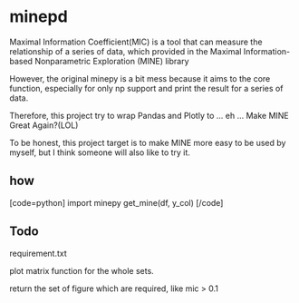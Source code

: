 # minepd
Maximal Information Coefficient(MIC) is a tool that can measure the relationship of a series of data, which provided in the Maximal Information-based Nonparametric Exploration (MINE) library

However, the original minepy is a bit mess because it aims to the core function, especially for only np support and print the result for a series of data.

Therefore, this project try to wrap Pandas and Plotly to ... eh ... Make MINE Great Again?(LOL) 

To be honest, this project target is to make MINE more easy to be used by myself, but I think someone will also like to try it.

## how
[code=python]
import minepy
get_mine(df, y_col)
[/code]

## Todo

requirement.txt

plot matrix function for the whole sets.

return the set of figure which are required, like mic > 0.1
